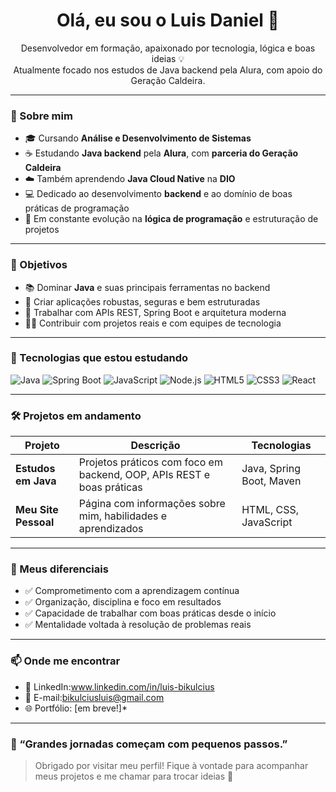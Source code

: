 <h1 align="center">Olá, eu sou o Luis Daniel 👋</h1>

<p align="center">
  Desenvolvedor em formação, apaixonado por tecnologia, lógica e boas ideias 💡<br/>
  Atualmente focado nos estudos de Java backend pela Alura, com apoio do Geração Caldeira.
</p>

---

### 🚀 Sobre mim

- 🎓 Cursando **Análise e Desenvolvimento de Sistemas**
- ☕ Estudando **Java backend** pela **Alura**, com **parceria do Geração Caldeira**
- ☁️ Também aprendendo **Java Cloud Native** na **DIO**
- 💻 Dedicado ao desenvolvimento **backend** e ao domínio de boas práticas de programação
- 🧠 Em constante evolução na **lógica de programação** e estruturação de projetos

---

### 📌 Objetivos

- 📚 Dominar **Java** e suas principais ferramentas no backend
- 🚀 Criar aplicações robustas, seguras e bem estruturadas
- 🔗 Trabalhar com APIs REST, Spring Boot e arquitetura moderna
- 👨‍💻 Contribuir com projetos reais e com equipes de tecnologia

---

### 🧰 Tecnologias que estou estudando

![Java](https://img.shields.io/badge/-Java-007396?style=flat&logo=java&logoColor=white)
![Spring Boot](https://img.shields.io/badge/-Spring%20Boot-6DB33F?style=flat&logo=spring-boot&logoColor=white)
![JavaScript](https://img.shields.io/badge/-JavaScript-F7DF1E?style=flat&logo=javascript&logoColor=black)
![Node.js](https://img.shields.io/badge/-Node.js-339933?style=flat&logo=nodedotjs&logoColor=white)
![HTML5](https://img.shields.io/badge/-HTML5-E34F26?style=flat&logo=html5&logoColor=white)
![CSS3](https://img.shields.io/badge/-CSS3-1572B6?style=flat&logo=css3&logoColor=white)
![React](https://img.shields.io/badge/-React-20232A?style=flat&logo=react&logoColor=61DAFB)

---

### 🛠️ Projetos em andamento

| Projeto | Descrição | Tecnologias |
|--------|-----------|-------------|
| **Estudos em Java** | Projetos práticos com foco em backend, OOP, APIs REST e boas práticas | Java, Spring Boot, Maven |
| **Meu Site Pessoal** | Página com informações sobre mim, habilidades e aprendizados | HTML, CSS, JavaScript |

---

### 📌 Meus diferenciais

- ✅ Comprometimento com a aprendizagem contínua
- ✅ Organização, disciplina e foco em resultados
- ✅ Capacidade de trabalhar com boas práticas desde o início
- ✅ Mentalidade voltada à resolução de problemas reais

---

### 📫 Onde me encontrar

- 💼 LinkedIn:www.linkedin.com/in/luis-bikulcius
- 📧 E-mail:bikulciusluis@gmail.com
- 🌐 Portfólio: [em breve!]*

---

### 🌱 “Grandes jornadas começam com pequenos passos.”

> Obrigado por visitar meu perfil! Fique à vontade para acompanhar meus projetos e me chamar para trocar ideias 🚀

